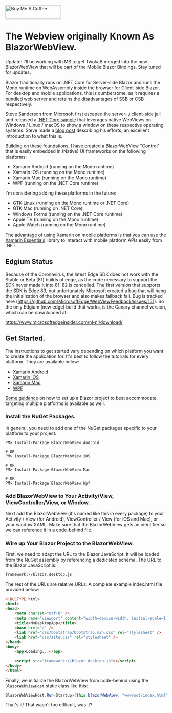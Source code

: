 <a href="https://www.buymeacoffee.com/jspuij" target="_blank"><img src="https://www.buymeacoffee.com/assets/img/custom_images/orange_img.png" alt="Buy Me A Coffee" style="height: 41px !important;width: 174px !important;box-shadow: 0px 3px 2px 0px rgba(190, 190, 190, 0.5) !important;-webkit-box-shadow: 0px 3px 2px 0px rgba(190, 190, 190, 0.5) !important;" ></a>

# The Webview originally Known As BlazorWebView.

Update: I'll be working with MS to get TwokaB merged into the new BlazorWebView that will be part of the Mobile Blazor Bindings. Stay tuned for updates. 

Blazor traditionally runs on .NET Core for Server-side Blazor and runs the Mono runtime on WebAssembly inside the
browser for Client-side Blazor. For desktop and mobile applications, this is cumbersome, as it requires a bundled web 
server and retains the disadvantages of SSB or CSB respectively.

Steve Sanderson from Microsoft first escaped the server- / client-side jail and released a
[.NET Core sample](https://github.com/SteveSandersonMS/WebWindow) that leverages native
WebViews on Windows / Linux / macOS to show a window on these respective operating systems.
Steve made a
[blog post](https://blog.stevensanderson.com/2019/11/18/2019-11-18-webwindow-a-cross-platform-webview-for-dotnet-core/)
describing his efforts; an excellent introduction to what this is.

Building on these foundations, I have created a BlazorWebView "Control" that is easily embedded in (Native) UI frameworks
on the following platforms:

* Xamarin Android (running on the Mono runtime)
* Xamarin iOS (running on the Mono runtime)
* Xamarin Mac (running on the Mono runtime)
* WPF (running on the .NET Core runtime)

I'm considering adding these platforms in the future:

* GTK Linux (running on the Mono runtime or .NET Core)
* GTK Mac (running on .NET Core)
* Windows Forms (running on the .NET Core runtime)
* Apple TV (running on the Mono runtime)
* Apple Watch  (running on the Mono runtime)

The advantage of using Xamarin on mobile platforms is that you can use the
[Xamarin Essentials](https://docs.microsoft.com/en-us/xamarin/essentials/) library to interact with mobile platform
APIs easily from .NET.

## Edgium Status

Because of the Coronavirus, the latest Edge SDK does not work with the Stable or Beta (81) builds of edge, as the code necessary
to support the SDK never made it into 81. 82 is cancelled. The first version that supports the SDK is Edge 83, but unfortunately
Microsoft created a bug that will hang the initialization of the browser and also makes fallback fail.
Bug is tracked here (https://github.com/MicrosoftEdge/WebViewFeedback/issues/151). So the only Edgium (new edge) build
that works, is the Canary channel version, which can be downloaded at:

https://www.microsoftedgeinsider.com/nl-nl/download/

## Get Started.

The instructions to get started vary depending on which platform you want to create the application for. It's best
to follow the tutorials for every platform. They are available below:

* [Xamarin Android](https://jspuij.github.io/BlazorWebView.Docs/pages/androidtutorial.html)
* [Xamarin iOS](https://jspuij.github.io/BlazorWebView.Docs/pages/iostutorial.html)
* [Xamarin Mac](https://jspuij.github.io/BlazorWebView.Docs/pages/mactutorial.html)
* [WPF](https://jspuij.github.io/BlazorWebView.Docs/pages/wpftutorial.html)

[Some guidance](prepare.md) on how to set up a Blazor project to best accommodate targeting multiple platforms is available as well.

### Install the NuGet Packages.

In general, you need to add one of the NuGet packages specific to your platform to your project:

```
PM> Install-Package BlazorWebView.Android

# OR
PM> Install-Package BlazorWebView.iOS

# OR
PM> Install-Package BlazorWebView.Mac

# OR
PM> Install-Package BlazorWebView.Wpf
```

### Add BlazorWebView to Your Activity/View, ViewController/View, or Window.

Next add the BlazorWebView (it's named like this in every package) to your Activity / View (for Android),
ViewController / View (for iOS and Mac), or your window XAML. Make sure that the BlazorWebView gets an
identifier so we can reference it in a code-behind file.

### Wire up Your Blazor Project to the BlazorWebView.

First, we need to adapt the URL to the Blazor JavaScript. It will be loaded from the NuGet assembly by
referencing a dedicated scheme. The URL to the Blazor JavaScript is:

```
framework://blazor.desktop.js
```

The rest of the URLs are relative URLs. A complete example index.html file provided below:

```html
<!DOCTYPE html>
<html>
<head>
    <meta charset="utf-8" />
    <meta name="viewport" content="width=device-width, initial-scale=1.0, maximum-scale=1.0, user-scalable=no" />
    <title>MyDesktopApp</title>
    <base href="/" />
    <link href="css/bootstrap/bootstrap.min.css" rel="stylesheet" />
    <link href="css/site.css" rel="stylesheet" />
</head>
<body>
    <app>Loading...</app>

    <script src="framework://blazor.desktop.js"></script>
</body>
</html>
```

Finally, we initialize the BlazorWebView from code-behind using the `BlazorWebViewHost` static class like this:

```csharp
BlazorWebViewHost.Run<Startup>(this.blazorWebView, "wwwroot/index.html");
```

That's it! That wasn't too difficult, was it?
